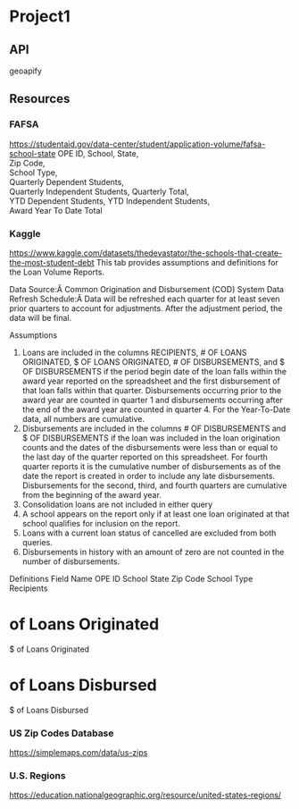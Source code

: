 # Project1

## API
geoapify

## Resources

### FAFSA
https://studentaid.gov/data-center/student/application-volume/fafsa-school-state
OPE ID,	
School,	State,	
Zip Code,	
School Type,	
Quarterly Dependent Students,	
Quarterly Independent Students,	
Quarterly Total,	
YTD Dependent Students,	
YTD Independent Students,	
Award Year To Date Total

### Kaggle
https://www.kaggle.com/datasets/thedevastator/the-schools-that-create-the-most-student-debt
This tab provides assumptions and definitions for the Loan Volume Reports.

Data Source:Â Common Origination and Disbursement (COD) System
Data Refresh Schedule:Â Data will be refreshed each quarter for at least seven prior quarters to account for adjustments. After the adjustment period, the data will be final.

Assumptions
1. Loans are included in the columns RECIPIENTS, # OF LOANS ORIGINATED, $ OF LOANS ORIGINATED, # OF DISBURSEMENTS, and $ OF DISBURSEMENTS if the period begin date of the loan falls within the award year reported on the spreadsheet and the first disbursement of that loan falls within that quarter. Disbursements occurring prior to the award year are counted in quarter 1 and disbursements occurring after the end of the award year are counted in quarter 4. For the Year-To-Date data, all numbers are cumulative.
2. Disbursements are included in the columns # OF DISBURSEMENTS and $ OF DISBURSEMENTS if the loan was included in the loan origination counts and the dates of the disbursements were less than or equal to the last day of the quarter reported on this spreadsheet. For fourth quarter reports it is the cumulative number of disbursements as of the date the report is created in order to include any late disbursements. Disbursements for the second, third, and fourth quarters are cumulative from the beginning of the award year.
3. Consolidation loans are not included in either query
4. A school appears on the report only if at least one loan originated at that school qualifies for inclusion on the report.
5. Loans with a current loan status of cancelled are excluded from both queries.
6. Disbursements in history with an amount of zero are not counted in the number of disbursements.

Definitions
Field Name
OPE ID
School
State
Zip Code
School Type
Recipients
# of Loans Originated
$ of Loans Originated
# of Loans Disbursed
$ of Loans Disbursed

### US Zip Codes Database
https://simplemaps.com/data/us-zips


### U.S. Regions

https://education.nationalgeographic.org/resource/united-states-regions/